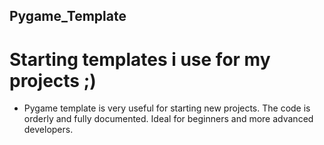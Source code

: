 ## Pygame_Template

# Starting templates i use for my projects ;)

- Pygame template is very useful for starting new projects. The code is orderly and fully documented. Ideal for beginners and more advanced developers.
